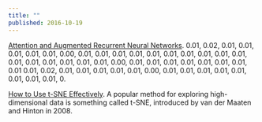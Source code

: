 ```yaml
---
title: ""
published: 2016-10-19
---
```


  <a href="http://distill.pub/2016/augmented-rnns/" target="_blank">Attention and Augmented Recurrent Neural Networks</a>. 0.01, 0.02, 0.01, 0.01, 0.01, 0.01, 0.01, 0.00, 0.01, 0.01, 0.01, 0.01, 0.01, 0.01, 0.01, 0.01, 0.01, 0.01, 0.01, 0.01, 0.01, 0.01, 0.01, 0.01, 0.00, 0.01, 0.01, 0.01, 0.01, 0.01, 0.01, 0.01, 0.01 0.01, 0.02, 0.01, 0.01, 0.01, 0.01, 0.01, 0.00, 0.01, 0.01, 0.01, 0.01, 0.01, 0.01, 0.01, 0.01, 0.


  <a href="http://distill.pub/2016/misread-tsne/" target="_blank">How to Use t-SNE Effectively</a>. A popular method for exploring high-dimensional data is something called t-SNE, introduced by van der Maaten and Hinton in 2008.

